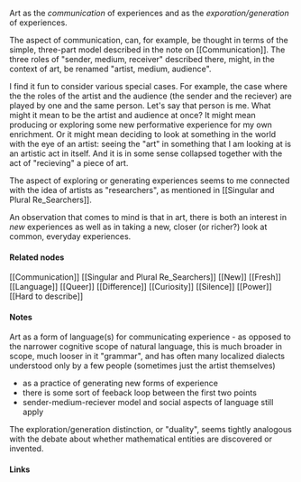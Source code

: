 ---
---

Art as the *communication* of experiences and as the *exporation/generation* of experiences. 

The aspect of communication, can, for example, be thought in terms of the simple, three-part model described in the note on [[Communication]]. The three roles of "sender, medium, receiver" described there, might, in the context of art, be renamed "artist, medium, audience". 

I find it fun to consider various special cases. For example, the case where the the roles of the artist and the audience (the sender and the reciever) are played by one and the same person. Let's say that person is me. What might it mean to be the artist and audience at once? It might mean producing or exploring some new performative experience for my own enrichment. Or it might mean deciding to look at something in the world with the eye of an artist: seeing the "art" in something that I am looking at is an artistic act in itself. And it is in some sense collapsed together with the act of "recieving" a piece of art. 

The aspect of exploring or generating experiences seems to me connected with the idea of artists as "researchers", as mentioned in [[Singular and Plural Re_Searchers]]. 

An observation that comes to mind is that in art, there is both an interest in *new* experiences as well as in taking a new, closer (or richer?) look at common, everyday experiences. 



#### Related nodes

[[Communication]]
[[Singular and Plural Re_Searchers]]
[[New]]
[[Fresh]]
[[Language]]
[[Queer]]
[[Difference]]
[[Curiosity]]
[[Silence]]
[[Power]]
[[Hard to describe]]



#### Notes


Art as a form of language(s) for communicating experience
	- as opposed to the narrower cognitive scope of natural language, this is much broader in scope, much looser in it "grammar", and has often many localized dialects understood only by a few people (sometimes just the artist themselves) 
- as a practice of generating new forms of experience
- there is some sort of feeback loop between the first two points
- sender-medium-reciever model and social aspects of language still apply 


The exploration/generation distinction, or "duality", seems tightly analogous with the debate about whether mathematical entities are discovered or invented. 

#### Links